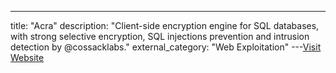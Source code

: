 ---
title: "Acra"
description: "Client-side encryption engine for SQL databases, with strong selective encryption, SQL injections prevention and intrusion detection by @cossacklabs."
external_category: "Web Exploitation"
---[Visit Website](https://github.com/cossacklabs/acra)

